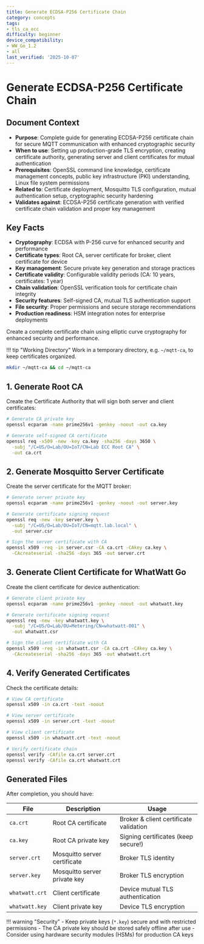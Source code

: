 ```yaml
---
title: Generate ECDSA-P256 Certificate Chain
category: concepts
tags:
- tls_ca_ecc
difficulty: beginner
device_compatibility:
- WW_Go_1.2
- all
last_verified: '2025-10-07'
---
```


# Generate ECDSA-P256 Certificate Chain

## Document Context

- **Purpose**: Complete guide for generating ECDSA-P256 certificate chain for secure MQTT communication with enhanced cryptographic security
- **When to use**: Setting up production-grade TLS encryption, creating certificate authority, generating server and client certificates for mutual authentication
- **Prerequisites**: OpenSSL command line knowledge, certificate management concepts, public key infrastructure (PKI) understanding, Linux file system permissions
- **Related to**: Certificate deployment, Mosquitto TLS configuration, mutual authentication setup, cryptographic security hardening
- **Validates against**: ECDSA-P256 certificate generation with verified certificate chain validation and proper key management

## Key Facts

- **Cryptography**: ECDSA with P-256 curve for enhanced security and performance
- **Certificate types**: Root CA, server certificate for broker, client certificate for device
- **Key management**: Secure private key generation and storage practices
- **Certificate validity**: Configurable validity periods (CA: 10 years, certificates: 1 year)
- **Chain validation**: OpenSSL verification tools for certificate chain integrity
- **Security features**: Self-signed CA, mutual TLS authentication support
- **File security**: Proper permissions and secure storage recommendations
- **Production readiness**: HSM integration notes for enterprise deployments

Create a complete certificate chain using elliptic curve cryptography for enhanced security and performance.

!!! tip "Working Directory"
    Work in a temporary directory, e.g. `~/mqtt-ca`, to keep certificates organized.

```bash
mkdir ~/mqtt-ca && cd ~/mqtt-ca
```

## 1. Generate Root CA

Create the Certificate Authority that will sign both server and client certificates:

```bash
# Generate CA private key
openssl ecparam -name prime256v1 -genkey -noout -out ca.key

# Generate self-signed CA certificate
openssl req -x509 -new -key ca.key -sha256 -days 3650 \
  -subj "/C=US/O=Lab/OU=IoT/CN=Lab ECC Root CA" \
  -out ca.crt
```

## 2. Generate Mosquitto Server Certificate

Create the server certificate for the MQTT broker:

```bash
# Generate server private key
openssl ecparam -name prime256v1 -genkey -noout -out server.key

# Generate certificate signing request
openssl req -new -key server.key \
  -subj "/C=US/O=Lab/OU=IoT/CN=mqtt.lab.local" \
  -out server.csr

# Sign the server certificate with CA
openssl x509 -req -in server.csr -CA ca.crt -CAkey ca.key \
  -CAcreateserial -sha256 -days 365 -out server.crt
```

## 3. Generate Client Certificate for WhatWatt Go

Create the client certificate for device authentication:

```bash
# Generate client private key
openssl ecparam -name prime256v1 -genkey -noout -out whatwatt.key

# Generate certificate signing request
openssl req -new -key whatwatt.key \
  -subj "/C=US/O=Lab/OU=Metering/CN=whatwatt-001" \
  -out whatwatt.csr

# Sign the client certificate with CA
openssl x509 -req -in whatwatt.csr -CA ca.crt -CAkey ca.key \
  -CAcreateserial -sha256 -days 365 -out whatwatt.crt
```

## 4. Verify Generated Certificates

Check the certificate details:

```bash
# View CA certificate
openssl x509 -in ca.crt -text -noout

# View server certificate
openssl x509 -in server.crt -text -noout

# View client certificate
openssl x509 -in whatwatt.crt -text -noout

# Verify certificate chain
openssl verify -CAfile ca.crt server.crt
openssl verify -CAfile ca.crt whatwatt.crt
```

## Generated Files

After completion, you should have:

| File            | Description                    | Usage                              |
|-----------------|--------------------------------|------------------------------------|
| `ca.crt`        | Root CA certificate            | Broker & client certificate validation |
| `ca.key`        | Root CA private key            | Signing certificates (keep secure!)  |
| `server.crt`    | Mosquitto server certificate   | Broker TLS identity               |
| `server.key`    | Mosquitto server private key   | Broker TLS encryption             |
| `whatwatt.crt`  | Client certificate             | Device mutual TLS authentication   |
| `whatwatt.key`  | Client private key             | Device TLS encryption             |

!!! warning "Security"
    - Keep private keys (`*.key`) secure and with restricted permissions
    - The CA private key should be stored safely offline after use
    - Consider using hardware security modules (HSMs) for production CA keys
